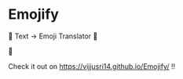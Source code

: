 # Emojify

🎈 Text &rarr; Emoji Translator 🎈 

👋 

Check it out on https://vijjusri14.github.io/Emojify/ !!
